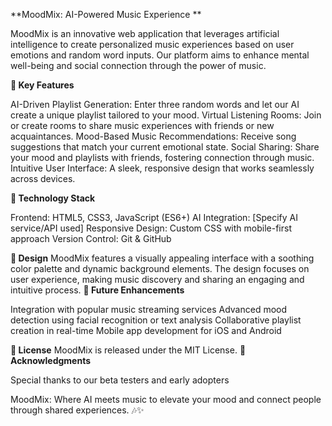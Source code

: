 **MoodMix: AI-Powered Music Experience **

MoodMix is an innovative web application that leverages artificial intelligence to create personalized music experiences based on user emotions and random word inputs. Our platform aims to enhance mental well-being and social connection through the power of music.

**🎵 Key Features**

AI-Driven Playlist Generation: Enter three random words and let our AI create a unique playlist tailored to your mood.
Virtual Listening Rooms: Join or create rooms to share music experiences with friends or new acquaintances.
Mood-Based Music Recommendations: Receive song suggestions that match your current emotional state.
Social Sharing: Share your mood and playlists with friends, fostering connection through music.
Intuitive User Interface: A sleek, responsive design that works seamlessly across devices.

**🚀 Technology Stack**

Frontend: HTML5, CSS3, JavaScript (ES6+)
AI Integration: [Specify AI service/API used]
Responsive Design: Custom CSS with mobile-first approach
Version Control: Git & GitHub

**🎨 Design**
MoodMix features a visually appealing interface with a soothing color palette and dynamic background elements. The design focuses on user experience, making music discovery and sharing an engaging and intuitive process.
**🔮 Future Enhancements**

Integration with popular music streaming services
Advanced mood detection using facial recognition or text analysis
Collaborative playlist creation in real-time
Mobile app development for iOS and Android

**📄 License**
MoodMix is released under the MIT License.
**🙏 Acknowledgments**

Special thanks to our beta testers and early adopters


MoodMix: Where AI meets music to elevate your mood and connect people through shared experiences. 🎶✨
